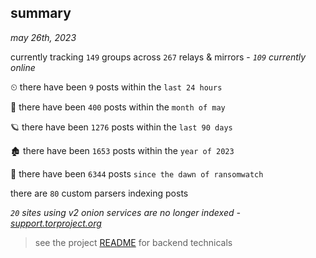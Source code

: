 
## summary
_may 26th, 2023_

currently tracking `149` groups across `267` relays & mirrors - _`109` currently online_

⏲ there have been `9` posts within the `last 24 hours`

🦈 there have been `400` posts within the `month of may`

🪐 there have been `1276` posts within the `last 90 days`

🏚 there have been `1653` posts within the `year of 2023`

🦕 there have been `6344` posts `since the dawn of ransomwatch`

there are `80` custom parsers indexing posts

_`20` sites using v2 onion services are no longer indexed - [support.torproject.org](https://support.torproject.org/onionservices/v2-deprecation/)_

> see the project [README](https://github.com/joshhighet/ransomwatch#ransomwatch--) for backend technicals
